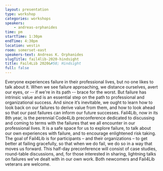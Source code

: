 ```yaml
---
layout: presentation
type: workshop
categories: workshops
speakers:
    - andreas-orphanides
time: pm
startTime: 1:30pm
endTime: 4:30pm
location: westin
room: somerset-east
speakers-text: Andreas K. Orphanides
slugTitle: fail4lib-2020-hindsight
title: Fail4Lib 2020&#58; Hindsight
full: false
---
```

Everyone experiences failure in their professional lives, but no one likes to talk about it. When we see failure approaching, we distance ourselves, avert our eyes, or -- if we're in its path -- brace for the worst. But failure has intrinsic value and is an essential step on the path to professional and organizational success. And since it’s inevitable, we ought to learn how to look back on our failures to derive value from them, and how to look ahead so that our past failures can inform our future successes. Fail4Lib, now in its 8th year, is the perennial Code4Lib preconference dedicated to discussing and coming to terms with the failures that we all encounter in our professional lives. It is a safe space for us to explore failure, to talk about our own experiences with failure, and to encourage enlightened risk taking. The goal of Fail4Lib is for participants – and their organizations – to get better at failing gracefully, so that when we do fail, we do so in a way that moves us forward. This half-day preconference will consist of case studies, round-table discussions, and, for those interested in sharing, lightning talks on failures we’ve dealt with in our own work. Both newcomers and Fail4Lib veterans are welcome.
